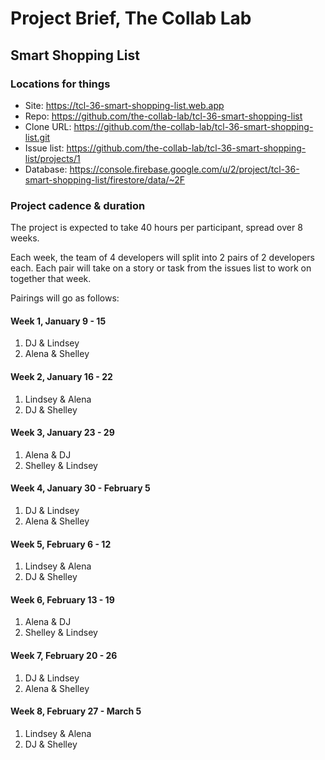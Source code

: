 # Project Brief, The Collab Lab

## Smart Shopping List

### Locations for things

- Site: https://tcl-36-smart-shopping-list.web.app
- Repo: https://github.com/the-collab-lab/tcl-36-smart-shopping-list
- Clone URL: https://github.com/the-collab-lab/tcl-36-smart-shopping-list.git
- Issue list: https://github.com/the-collab-lab/tcl-36-smart-shopping-list/projects/1
- Database: https://console.firebase.google.com/u/2/project/tcl-36-smart-shopping-list/firestore/data/~2F

### Project cadence & duration

The project is expected to take 40 hours per participant, spread over 8 weeks.

Each week, the team of 4 developers will split into 2 pairs of 2 developers each. Each pair will take on a story or task from the issues list to work on together that week.

Pairings will go as follows:

#### Week 1, January 9 - 15

1. DJ & Lindsey
2. Alena & Shelley

#### Week 2, January 16 - 22

1. Lindsey & Alena
2. DJ & Shelley

#### Week 3, January 23 - 29

1. Alena & DJ
2. Shelley & Lindsey

#### Week 4, January 30 - February 5

1. DJ & Lindsey
2. Alena & Shelley

#### Week 5, February 6 - 12

1. Lindsey & Alena
2. DJ & Shelley

#### Week 6, February 13 - 19

1. Alena & DJ
2. Shelley & Lindsey

#### Week 7, February 20 - 26

1. DJ & Lindsey
2. Alena & Shelley

#### Week 8, February 27 - March 5

1. Lindsey & Alena
2. DJ & Shelley
